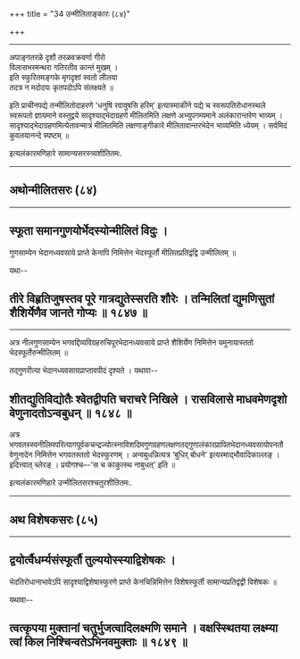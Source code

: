 +++
title = "34 उन्मीलिताङ्कारः (८४)"

+++


------------------------------------------------------------------------

अपाङ्गतरळे दृशौ तरळवक्रवर्णा गीरो  
विलासभरमन्थरा गतिरतीव कान्तं मुखम् ।  
इति स्फुरितमङ्गके मृगदृशां स्वतो लीलया  
तदत्र न मदोदयः कृतपदोऽपि संलक्ष्यते ॥

इति प्राचीनपद्ये तन्मीलितोदाहरणे 'धनुषि रवावुषसि हरिम्’ इत्यास्माकीने
पद्ये च स्वरूपतिरोधानस्थले स्वरूपतो ज्ञायमाने वस्तुद्वये
सादृश्याद्भेदाग्रहणे मीलितमिति लक्षणे अभ्युपगम्यमाने अलंकारान्तरेण
भाव्यम् । सादृश्याद्भेदाग्रहणमित्येतावन्मात्रं मीलितमिति लक्षणाङ्गीकारे
मीलितावान्तरभेदेन भाव्यमिति ध्येयम् । सर्वमिदं कुवलयानन्दे स्पष्टम् ॥

इत्यलंकारमणिहारे सामान्यसरस्त्र्यशीतितमः.

------------------------------------------------------------------------



## अथोन्मीलितसरः (८४)

------------------------------------------------------------------------

## स्फूता समानगुणयोर्भेदस्योन्मीलितं विदुः ।

गुणसाम्येन भेदानध्यवसाये प्राप्ते केनापि निमित्तेन भेदस्फूर्तौ
मीलितप्रतिद्वंद्वि उन्मीलितम् ॥

यथा--



## तीरे विहृतिजुषस्तव पूरे गात्रद्युतेस्सरति शौरेः । तन्मिलितां द्युमणिसुतां शैशिर्येणैव जानते गोप्यः ॥ १८४७ ॥

------------------------------------------------------------------------

अत्र नीलगुणसाम्येन भगवद्दिव्यविग्रहरुचिपूरभेदानध्यवसाये प्राप्ते
शैशिर्येण निमित्तेन यमुनायास्ततो भेदस्फूर्तेरुन्मीलितम् ॥

तद्गुणरीत्या भेदानध्यवसायप्राप्तावपीदं दृश्यते । यथावा--



## शीतद्युतिविद्योतैः श्वेतद्वीपति चराचरे निखिले । रासविलासे माधवमेणदृशो वेणुनादतोऽन्वबुधन् ॥ १८४८ ॥

अत्र
भगवतस्स्वनीलिमपरित्यागपूर्वकचन्द्रज्योत्स्नाविशदिमगुणग्रहणलक्षणतद्गुणालंकारप्रापितभेदानध्यवसायोपनतौ
वेणुनादेन निमित्तेन भगवतस्ततो भेदस्फुरणम् । अन्वबुधन्नित्यत्र ‘बुधिर्
बोधने’ इत्यस्माद्भौवादिकाल्लङ् । इदित्त्वात् च्लेरङ् । प्रयोगश्च–-'स च
काकुत्स्थ नाबुधत्' इति ॥

इत्यलंकारमणिहारे उन्मीलितसरश्चतुरशीतितमः.

------------------------------------------------------------------------

## अथ विशेषकसरः (८५)

------------------------------------------------------------------------

## द्वयोर्त्वैधर्म्यसंस्फूर्तौ तुल्ययोस्स्याद्विशेषकः ।

भेदतिरोधानाभावेऽपि सादृश्याद्विशेषास्फुरणे प्राप्ते केनचिन्निमित्तेन
विशेषस्फूर्ती सामान्यप्रतिद्वंद्वी विशेषकः ॥

यथावा--



## त्वत्कृपया मुक्तानां चतुर्भुजत्वादिलक्ष्मणि समाने । वक्षस्स्थितया लक्ष्म्या त्वां किल निश्चिन्वतेऽभिनवमुक्ताः ॥ १८४९ ॥

